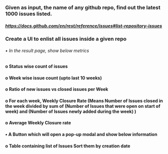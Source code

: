 ### Given as input, the name of any github repo, find out the latest 1000 issues listed.

##### https://docs.github.com/en/rest/reference/issues#list-repository-issues

### Create a UI to enlist all issues inside a given repo

###### • In the result page, show below metrics

#### o Status wise count of issues

#### o Week wise issue count (upto last 10 weeks)

#### o Ratio of new issues vs closed issues per Week

#### o For each week, Weekly Closure Rate (Means Number of Issues closed in the week divided by sum of (Number of Issues that were open on start of week) and (Number of Issues newly added during the week) )

#### o Average Weekly Closure rate

#### • A Button which will open a pop-up modal and show below information

#### o Table containing list of Issues Sort them by creation date
